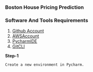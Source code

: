 ### Boston House Pricing Prediction

### Software And Tools Requirements

1. [Github Account](https://github.com)
2. [AWSAccount](https://aws.amazon.com/)
3. [PycharmIDE](https://www.jetbrains.com/pycharm/)
4. [GitCLI](https://git-scm.com/book/en/v2/Getting-Started-The-Command-Line)

**Step-1**
```
Create a new environment in Pycharm.
```

